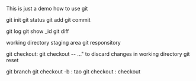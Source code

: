 This is just a demo how to use git

git init
git status
git add 
git commit

git log
git show _id
git diff

working directory
staging area
git responsitory


git checkout: git checkout -- <file>..." to discard changes in working directory
git reset


git branch
git checkout -b <branch>: tao
git checkout <branch>: checkout